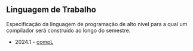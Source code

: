 ## Linguagem de Trabalho


Especificação da linguagem de programação de alto nível para a qual um compilador será construído ao longo do semestre.

* 2024.1 - [compL](../..//mata61-trabalhos/compL)


